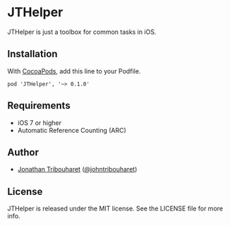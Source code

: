 # JTHelper

JTHelper is just a toolbox for common tasks in iOS.

## Installation

With [CocoaPods](http://cocoapods.org/), add this line to your Podfile.

	pod 'JTHelper', '~> 0.1.0'

## Requirements

- iOS 7 or higher
- Automatic Reference Counting (ARC)

## Author

- [Jonathan Tribouharet](https://github.com/jonathantribouharet) ([@johntribouharet](https://twitter.com/johntribouharet))

## License

JTHelper is released under the MIT license. See the LICENSE file for more info.
